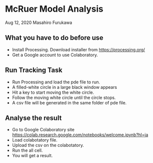 # McRuer Model Analysis

Aug 12, 2020
Masahiro Furukawa

## What you have to do before use
- Install Processing. Download installer from https://processing.org/
- Get a Google account to use Colaboratory.

## Run Tracking Task
- Run Processing and load the pde file to run.
- A filled-white circle in a large black window appears
- Hit a key to start moving the white circle.
- Follow the moving white circle until the circle stops.
- A csv file will be generated in the same folder of pde file.

## Analyse the result
- Go to Google Colaboratory site https://colab.research.google.com/notebooks/welcome.ipynb?hl=ja
- Load colabotatory file.
- Upload the csv on the colabotatory.
- Run the all cell.
- You will get a result.
